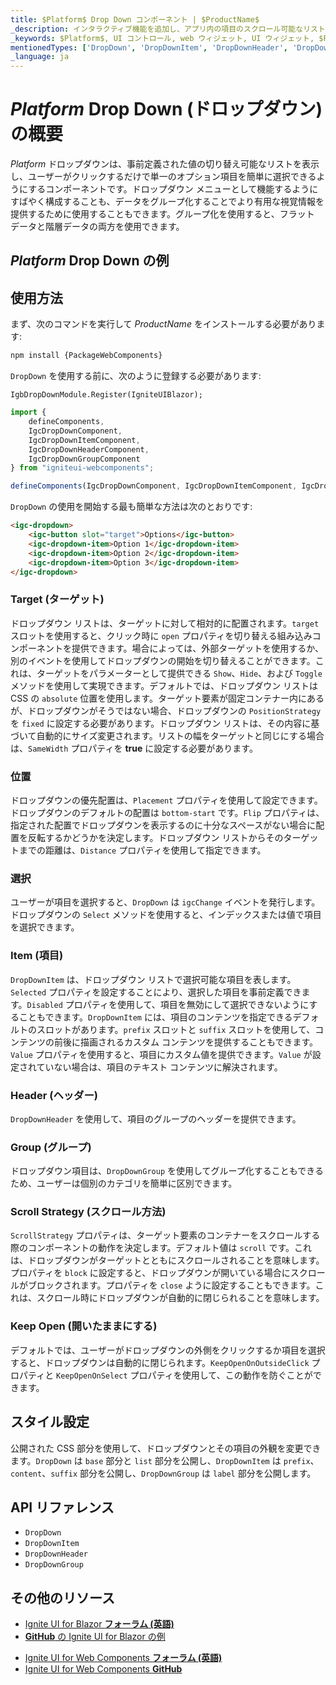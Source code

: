 ```yaml
---
title: $Platform$ Drop Down コンポーネント | $ProductName$
_description: インタラクティブ機能を追加し、アプリ内の項目のスクロール可能なリストにスタイル設定オプションを表示します。今すぐ $ProductName$ のドロップダウン コンポーネントの使用を開始しましょう。
_keywords: $Platform$, UI コントロール, web ウィジェット, UI ウィジェット, $Platform$ ドロップダウン コンポーネント, インフラジスティックス
mentionedTypes: ['DropDown', 'DropDownItem', 'DropDownHeader', 'DropDownGroup']
_language: ja
---
```


# $Platform$ Drop Down (ドロップダウン) の概要


$Platform$ ドロップダウンは、事前定義された値の切り替え可能なリストを表示し、ユーザーがクリックするだけで単一のオプション項目を簡単に選択できるようにするコンポーネントです。ドロップダウン メニューとして機能するようにすばやく構成することも、データをグループ化することでより有用な視覚情報を提供するために使用することもできます。グループ化を使用すると、フラット データと階層データの両方を使用できます。

## $Platform$ Drop Down の例

<code-view style="height: 200px"
           data-demos-base-url="{environment:dvDemosBaseUrl}"
           iframe-src="{environment:dvDemosBaseUrl}/inputs/dropdown-overview"
           alt="$Platform$ Drop Down の例"
           github-src="inputs/dropdown/overview">
</code-view>

## 使用方法

<!-- WebComponents -->
まず、次のコマンドを実行して $ProductName$ をインストールする必要があります:

```cmd
npm install {PackageWebComponents}
```
<!-- end: WebComponents -->

`DropDown` を使用する前に、次のように登録する必要があります:

```razor
IgbDropDownModule.Register(IgniteUIBlazor);
```

```ts
import { 
    defineComponents,
    IgcDropDownComponent,
    IgcDropDownItemComponent,
    IgcDropDownHeaderComponent,
    IgcDropDownGroupComponent 
} from "igniteui-webcomponents";

defineComponents(IgcDropDownComponent, IgcDropDownItemComponent, IgcDropDownHeaderComponent, IgcDropDownGroupComponent);
```

`DropDown` の使用を開始する最も簡単な方法は次のとおりです:

```html
<igc-dropdown>
    <igc-button slot="target">Options</igc-button>
    <igc-dropdown-item>Option 1</igc-dropdown-item>
    <igc-dropdown-item>Option 2</igc-dropdown-item>
    <igc-dropdown-item>Option 3</igc-dropdown-item>
</igc-dropdown>
```

### Target (ターゲット)

ドロップダウン リストは、ターゲットに対して相対的に配置されます。`target` スロットを使用すると、クリック時に `open` プロパティを切り替える組み込みコンポーネントを提供できます。場合によっては、外部ターゲットを使用するか、別のイベントを使用してドロップダウンの開始を切り替えることができます。これは、ターゲットをパラメーターとして提供できる `Show`、`Hide`、および `Toggle` メソッドを使用して実現できます。デフォルトでは、ドロップダウン リストは CSS の `absolute` 位置を使用します。ターゲット要素が固定コンテナー内にあるが、ドロップダウンがそうではない場合、ドロップダウンの `PositionStrategy` を `fixed` に設定する必要があります。ドロップダウン リストは、その内容に基づいて自動的にサイズ変更されます。リストの幅をターゲットと同じにする場合は、`SameWidth` プロパティを **true** に設定する必要があります。

<code-view style="height: 200px"
           data-demos-base-url="{environment:dvDemosBaseUrl}"
           iframe-src="{environment:dvDemosBaseUrl}/inputs/dropdown-target"
           alt="$Platform$ Drop Down Target の例"
           github-src="inputs/dropdown/target">
</code-view>

### 位置

ドロップダウンの優先配置は、`Placement` プロパティを使用して設定できます。ドロップダウンのデフォルトの配置は `bottom-start` です。`Flip` プロパティは、指定された配置でドロップダウンを表示するのに十分なスペースがない場合に配置を反転するかどうかを決定します。ドロップダウン リストからそのターゲットまでの距離は、`Distance` プロパティを使用して指定できます。

<code-view style="height: 500px"
           data-demos-base-url="{environment:dvDemosBaseUrl}"
           iframe-src="{environment:dvDemosBaseUrl}/inputs/dropdown-position"
           alt="$Platform$ Drop Down Position の例"
           github-src="inputs/dropdown/position">
</code-view>

### 選択

ユーザーが項目を選択すると、`DropDown` は `igcChange` イベントを発行します。ドロップダウンの `Select` メソッドを使用すると、インデックスまたは値で項目を選択できます。

### Item (項目)

`DropDownItem` は、ドロップダウン リストで選択可能な項目を表します。`Selected` プロパティを設定することにより、選択した項目を事前定義できます。`Disabled` プロパティを使用して、項目を無効にして選択できないようにすることもできます。`DropDownItem` には、項目のコンテンツを指定できるデフォルトのスロットがあります。`prefix` スロットと `suffix` スロットを使用して、コンテンツの前後に描画されるカスタム コンテンツを提供することもできます。`Value` プロパティを使用すると、項目にカスタム値を提供できます。`Value` が設定されていない場合は、項目のテキスト コンテンツに解決されます。

<code-view style="height: 200px"
           data-demos-base-url="{environment:dvDemosBaseUrl}"
           iframe-src="{environment:dvDemosBaseUrl}/inputs/dropdown-item"
           alt="$Platform$ Drop Down Item の例"
           github-src="inputs/dropdown/item">
</code-view>

### Header (ヘッダー)

`DropDownHeader` を使用して、項目のグループのヘッダーを提供できます。

<code-view style="height: 250px"
           data-demos-base-url="{environment:dvDemosBaseUrl}"
           iframe-src="{environment:dvDemosBaseUrl}/inputs/dropdown-header"
           alt="$Platform$ Drop Down Header の例"
           github-src="inputs/dropdown/header">
</code-view>

### Group (グループ)

ドロップダウン項目は、`DropDownGroup` を使用してグループ化することもできるため、ユーザーは個別のカテゴリを簡単に区別できます。

<code-view style="height: 400px"
           data-demos-base-url="{environment:dvDemosBaseUrl}"
           iframe-src="{environment:dvDemosBaseUrl}/inputs/dropdown-group"
           alt="$Platform$ Drop Down Group の例"
           github-src="inputs/dropdown/group">
</code-view>

### Scroll Strategy (スクロール方法)

`ScrollStrategy` プロパティは、ターゲット要素のコンテナーをスクロールする際のコンポーネントの動作を決定します。デフォルト値は `scroll` です。これは、ドロップダウンがターゲットとともにスクロールされることを意味します。プロパティを `block` に設定すると、ドロップダウンが開いている場合にスクロールがブロックされます。プロパティを `close` ように設定することもできます。これは、スクロール時にドロップダウンが自動的に閉じられることを意味します。

### Keep Open (開いたままにする)

デフォルトでは、ユーザーがドロップダウンの外側をクリックするか項目を選択すると、ドロップダウンは自動的に閉じられます。`KeepOpenOnOutsideClick` プロパティと `KeepOpenOnSelect` プロパティを使用して、この動作を防ぐことができます。

## スタイル設定

公開された CSS 部分を使用して、ドロップダウンとその項目の外観を変更できます。`DropDown` は `base` 部分と `list` 部分を公開し、`DropDownItem` は `prefix`、 `content`、`suffix` 部分を公開し、`DropDownGroup` は `label` 部分を公開します。

<code-view style="height: 300px"
           data-demos-base-url="{environment:dvDemosBaseUrl}"
           iframe-src="{environment:dvDemosBaseUrl}/inputs/dropdown-styling"
           alt="$Platform$ Drop Down Styling の例"
           github-src="inputs/dropdown/styling">
</code-view>

<!-- WebComponents -->

## API リファレンス

* `DropDown`
* `DropDownItem`
* `DropDownHeader`
* `DropDownGroup`

<!-- end: WebComponents -->

## その他のリソース

<!-- Blazor -->

* [Ignite UI for Blazor **フォーラム (英語)**](https://www.infragistics.com/community/forums/f/ignite-ui-for-blazor)
* [**GitHub** の Ignite UI for Blazor の例](https://github.com/IgniteUI/igniteui-blazor-examples)

<!-- end: Blazor -->

<!-- WebComponents -->

* [Ignite UI for Web Components **フォーラム (英語)**](https://www.infragistics.com/community/forums/f/ignite-ui-for-web-components)
* [Ignite UI for Web Components **GitHub**](https://github.com/IgniteUI/igniteui-webcomponents)

<!-- end: WebComponents -->
